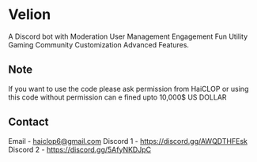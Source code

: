 # Velion
A Discord bot with Moderation User Management Engagement Fun Utility Gaming Community Customization Advanced Features.

## Note 
If you want to use the code please ask permission from HaiCLOP or using this code without permission can e fined upto 10,000$ US DOLLAR

## Contact
Email - haiclop6@gmail.com
Discord 1 - https://discord.gg/AWQDTHFEsk
Discord 2 - https://discord.gg/5AfyNKDJpC

